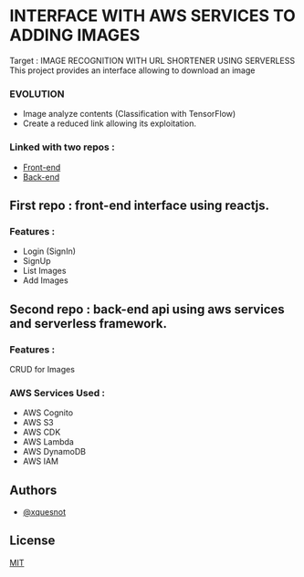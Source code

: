 # INTERFACE WITH AWS SERVICES TO ADDING IMAGES
Target : IMAGE RECOGNITION WITH URL SHORTENER USING SERVERLESS
This project provides an interface allowing to download an image 

### EVOLUTION
- Image analyze contents (Classification with TensorFlow) 
- Create a reduced link allowing its exploitation.

### Linked with two repos :
- [Front-end](https://github.com/xquesnot/front-end-img-reco-url-shortner)
- [Back-end](https://github.com/xquesnot/back-end-img-reco-url-shortner)

## First repo : front-end interface using reactjs.

### Features :
- Login (SignIn)
- SignUp
- List Images
- Add Images

## Second repo : back-end api using aws services and serverless framework.

### Features :
CRUD for Images 

### AWS Services Used :
- AWS Cognito
- AWS S3
- AWS CDK
- AWS Lambda
- AWS DynamoDB
- AWS IAM

## Authors

- [@xquesnot](https://github.com/xquesnot)


## License

[MIT](https://choosealicense.com/licenses/mit/)
